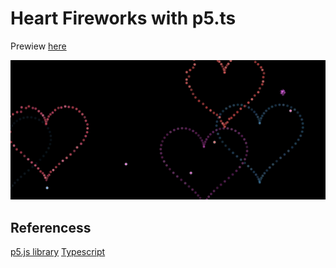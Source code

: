 # Heart Fireworks with p5.ts

Prewiew [here](https://e3zfp.csb.app/)

![Preview image](https://github.com/kubo550/heart-fireworks-p5ts/blob/main/heart-fireworks-preview.png)

## Referencess

[p5.js library](https://p5js.org/)
[Typescript](https://www.typescriptlang.org/)
